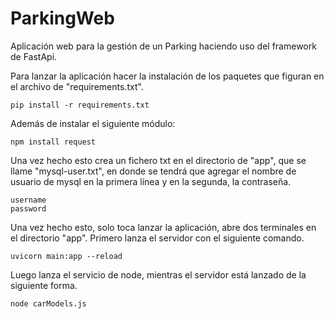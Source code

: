 # ParkingWeb
Aplicación web para la gestión de un Parking haciendo uso del framework de FastApi.

Para lanzar la aplicación hacer la instalación de los paquetes que figuran en el archivo de "requirements.txt".

```
pip install -r requirements.txt
```

Además de instalar el siguiente módulo:

```
npm install request
```

Una vez hecho esto crea un fichero txt en el directorio de "app", que se llame "mysql-user.txt", en donde se tendrá que agregar el nombre de usuario de mysql en la primera línea y en la segunda, la contraseña.

```
username
password
```

Una vez hecho esto, solo toca lanzar la aplicación, abre dos terminales en el directorio "app". Primero lanza el servidor con el siguiente comando.

```
uvicorn main:app --reload
```

Luego lanza el servicio de node, mientras el servidor está lanzado de la siguiente forma.

```
node carModels.js
```
